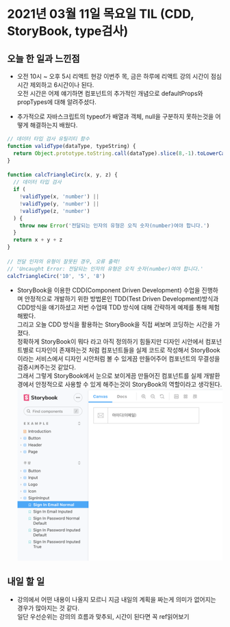 # 2021년 03월 11일 목요일 TIL (CDD, StoryBook, type검사)

## 오늘 한 일과 느낀점
- 오전 10시 ~ 오후 5시 리액트 현강
이번주 목, 금은 하루에 리액트 강의 시간이 점심시간 제외하고 6시간이나 된다.  
오전 시간은 어제 얘기하면 컴포넌트의 추가적인 개념으로 defaultProps와 propTypes에 대해 알려주셨다.  

- 추가적으로 자바스크립트의 typeof가 배열과 객체, null을 구분하지 못하는것을 어떻게 해결하는지 배웠다.

```javascript
// 데이터 타입 검사 유틸리티 함수
function validType(dataType, typeString) {
  return Object.prototype.toString.call(dataType).slice(8,-1).toLowerCase() === typeString
}

function calcTriangleCirc(x, y, z) {
  // 데이터 타입 검사
  if ( 
    !validType(x, 'number') || 
    !validType(y, 'number') || 
    !validType(z, 'number') 
  ) {
    throw new Error('전달되는 인자의 유형은 오직 숫자(number)여야 합니다.')
  }
  return x + y + z
}

// 전달 인자의 유형이 잘못된 경우, 오류 출력!
// 'Uncaught Error: 전달되는 인자의 유형은 오직 숫자(number)여야 합니다.'
calcTriangleCirc('10', '5', '8')
```

- StoryBook을 이용한 CDD(Component Driven Development)
수업을 진행하며 안정적으로 개발하기 위한 방법론인 TDD(Test Driven Development)방식과 CDD방식을 얘기하셨고 저번 수업때 TDD 방식에 대해 간략하게 예제를 통해 체험해봤다.  
그리고 오늘 CDD 방식을 활용하는 StoryBook을 직접 써보며 코딩하는 시간을 가졌다.  
정확하게 StoryBook이 뭐다 라고 아직 정의하기 힘들지만 디자인 시안에서 컴포넌트별로 디자인이 존재하는것 처럼 컴포넌트들을 실제 코드로 작성해서 StoryBook이라는 서비스에서 디자인 시안처럼 볼 수 있게끔 만들어주어 컴포넌트의 무결성을 검증시켜주는것 같았다.  
그래서 그렇게 StoryBook에서 눈으로 보이게끔 만들어진 컴포넌트를 실제 개발환경에서 안정적으로 사용할 수 있게 해주는것이 StoryBook의 역할이라고 생각된다.
![StoryBook 결과](images/20210311-storybook.png)

## 내일 할 일
- 강의에서 어떤 내용이 나올지 모르니 지금 내일의 계획을 짜는게 의미가 없어지는 경우가 많아지는 것 같다.  
일단 우선순위는 강의의 흐름과 맞추되, 시간이 된다면 꼭 ref읽어보기
